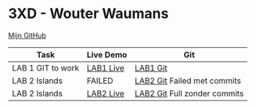 # 3XD - Wouter Waumans
[Mijn GitHub](https://github.com/wouter856/dev5-portfolios-2023)


| Task              | Live Demo                                                           | Git                                                                         |
| ----------------- | ------------------------------------------------------------------- | --------------------------------------------------------------------------- |
| LAB 1 GIT to work | [LAB1 Live](https://wsn2cq.csb.app/)                                | [LAB1 Git](https://github.com/tjerksymens/dev5-lab1)                        |
| LAB 2 Islands     | FAILED                                                              | [LAB2 Git](https://github.com/wouter856/Lab2---Islands) Failed met commits  |
| LAB 2 Islands     | [LAB2 Live](https://lab-2-islands.vercel.app/)                      | [LAB2 Git](https://github.com/wouter856/LAB2-ISLANDS) Full zonder commits   |